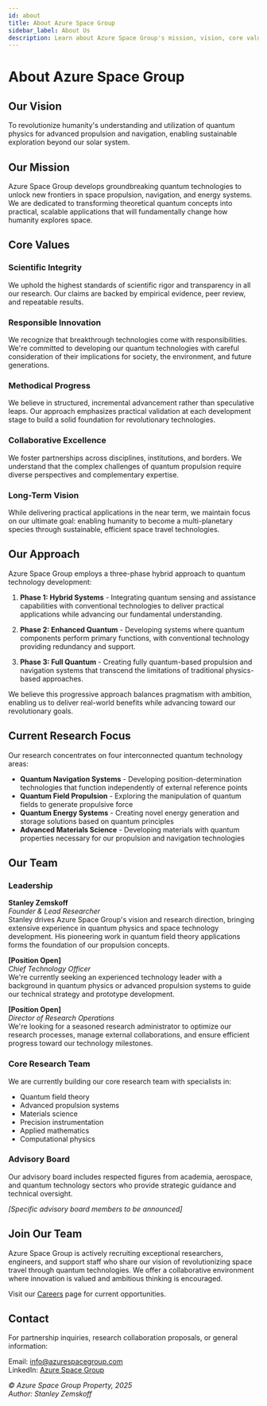 ```yaml
---
id: about
title: About Azure Space Group
sidebar_label: About Us
description: Learn about Azure Space Group's mission, vision, core values, and the team driving quantum innovation
---
```


# About Azure Space Group

## Our Vision

To revolutionize humanity's understanding and utilization of quantum physics for advanced propulsion and navigation, enabling sustainable exploration beyond our solar system.

## Our Mission

Azure Space Group develops groundbreaking quantum technologies to unlock new frontiers in space propulsion, navigation, and energy systems. We are dedicated to transforming theoretical quantum concepts into practical, scalable applications that will fundamentally change how humanity explores space.

## Core Values

### Scientific Integrity
We uphold the highest standards of scientific rigor and transparency in all our research. Our claims are backed by empirical evidence, peer review, and repeatable results.

### Responsible Innovation
We recognize that breakthrough technologies come with responsibilities. We're committed to developing our quantum technologies with careful consideration of their implications for society, the environment, and future generations.

### Methodical Progress
We believe in structured, incremental advancement rather than speculative leaps. Our approach emphasizes practical validation at each development stage to build a solid foundation for revolutionary technologies.

### Collaborative Excellence
We foster partnerships across disciplines, institutions, and borders. We understand that the complex challenges of quantum propulsion require diverse perspectives and complementary expertise.

### Long-Term Vision
While delivering practical applications in the near term, we maintain focus on our ultimate goal: enabling humanity to become a multi-planetary species through sustainable, efficient space travel technologies.

## Our Approach

Azure Space Group employs a three-phase hybrid approach to quantum technology development:

1. **Phase 1: Hybrid Systems** - Integrating quantum sensing and assistance capabilities with conventional technologies to deliver practical applications while advancing our fundamental understanding.

2. **Phase 2: Enhanced Quantum** - Developing systems where quantum components perform primary functions, with conventional technology providing redundancy and support.

3. **Phase 3: Full Quantum** - Creating fully quantum-based propulsion and navigation systems that transcend the limitations of traditional physics-based approaches.

We believe this progressive approach balances pragmatism with ambition, enabling us to deliver real-world benefits while advancing toward our revolutionary goals.

## Current Research Focus

Our research concentrates on four interconnected quantum technology areas:

- **Quantum Navigation Systems** - Developing position-determination technologies that function independently of external reference points
- **Quantum Field Propulsion** - Exploring the manipulation of quantum fields to generate propulsive force
- **Quantum Energy Systems** - Creating novel energy generation and storage solutions based on quantum principles
- **Advanced Materials Science** - Developing materials with quantum properties necessary for our propulsion and navigation technologies

## Our Team

### Leadership

**Stanley Zemskoff**  
*Founder & Lead Researcher*  
Stanley drives Azure Space Group's vision and research direction, bringing extensive experience in quantum physics and space technology development. His pioneering work in quantum field theory applications forms the foundation of our propulsion concepts.

**[Position Open]**  
*Chief Technology Officer*  
We're currently seeking an experienced technology leader with a background in quantum physics or advanced propulsion systems to guide our technical strategy and prototype development.

**[Position Open]**  
*Director of Research Operations*  
We're looking for a seasoned research administrator to optimize our research processes, manage external collaborations, and ensure efficient progress toward our technology milestones.

### Core Research Team

We are currently building our core research team with specialists in:
- Quantum field theory
- Advanced propulsion systems
- Materials science
- Precision instrumentation
- Applied mathematics
- Computational physics

### Advisory Board

Our advisory board includes respected figures from academia, aerospace, and quantum technology sectors who provide strategic guidance and technical oversight. 

*[Specific advisory board members to be announced]*

## Join Our Team

Azure Space Group is actively recruiting exceptional researchers, engineers, and support staff who share our vision of revolutionizing space travel through quantum technologies. We offer a collaborative environment where innovation is valued and ambitious thinking is encouraged.

Visit our [Careers](/docs/careers) page for current opportunities.

## Contact

For partnership inquiries, research collaboration proposals, or general information:

Email: info@azurespacegroup.com  
LinkedIn: [Azure Space Group](https://www.linkedin.com/company/azure-space-group)

*© Azure Space Group Property, 2025*  
*Author: Stanley Zemskoff* 